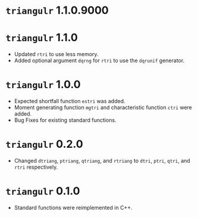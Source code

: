 # `triangulr` 1.1.0.9000



# `triangulr` 1.1.0

- Updated `rtri` to use less memory.
- Added optional argument `dqrng` for `rtri` to use the `dqrunif` generator.

# `triangulr` 1.0.0

- Expected shortfall function `estri` was added.
- Moment generating function `mgtri` and characteristic function `ctri` were added.
- Bug Fixes for existing standard functions.

# `triangulr` 0.2.0

- Changed `dtriang`, `ptriang`, `qtriang`, and `rtriang` to `dtri`, `ptri`, `qtri`, and `rtri` respectively.

# `triangulr` 0.1.0

- Standard functions were reimplemented in C++.
